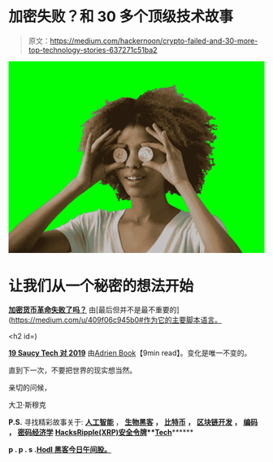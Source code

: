 # 加密失败？和 30 多个顶级技术故事

> 原文：<https://medium.com/hackernoon/crypto-failed-and-30-more-top-technology-stories-637271c51ba2>

![](img/9c388f1ea8dd8561397552a8df2162c7.png)

# 让我们从一个秘密的想法开始

[**加密货币革命失败了吗？**](https://hackernoon.com/did-the-cryptocurrency-revolution-fail-988bf9b2fc90) 由[最后但并不是最不重要的](https://medium.com/u/409f06c945b0#作为它的主要脚本语言。</em></p><h2 id=)

[**19 Saucy Tech 对 2019**](https://hackernoon.com/19-saucy-tech-predictions-for-2019-c7b776600e9e) 由[Adrien Book](https://medium.com/u/cf2e6aecb281?source=post_page-----637271c51ba2--------------------------------)【9min read】。变化是唯一不变的。

直到下一次，不要把世界的现实想当然。

亲切的问候，

大卫·斯穆克

**P.S.** 寻找精彩故事关于: [**人工智能**](https://hackernoon.com/artificial-intelligence/home) ， [**生物黑客**](https://hackernoon.com/biohacking/) **，** [**比特币**](https://hackernoon.com/bitcoin) **，** [**区块链开发**](https://hackernoon.com/blockchain-development/) **，** [**编码**](https://hackernoon.com/coding/) **，** [**密码经济学**](https://hackernoon.com/cryptoeconomics/) [](https://hackernoon.com/learn-to-code/)****[**Hacks**](https://hackernoon.com/hacks/)**[**Ripple(XRP)**](https://hackernoon.com/ripple-xrp/)**[**安全令牌**](https://hackernoon.com/security-tokens)**[**Tech**](https://hackernoon.com/tech-economics/)**********

******p . p . s .**[Hodl 黑客今日午间股。](http://bit.ly/HNshares)****